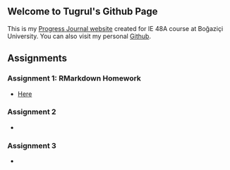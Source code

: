 ## Welcome to Tugrul's Github Page

This is my [Progress Journal website](https://pjournal.github.io/boun01-tugrulozsoy/) created for IE 48A course at Boğaziçi University. You can also visit my personal [Github](https://github.com/tugrulozsoy).

## Assignments

### Assignment 1: RMarkdown Homework
- [Here](C:\Users\tugrul\Desktop\RMarkdown_Homework)

### Assignment 2
- 

### Assignment 3
- 
